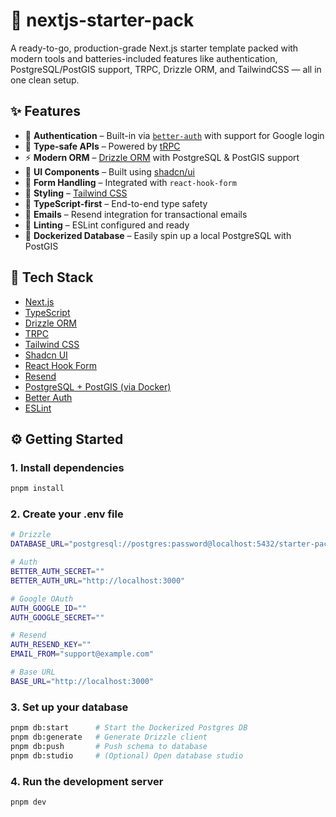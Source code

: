 <!-- # Create T3 App

This is a [T3 Stack](https://create.t3.gg/) project bootstrapped with `create-t3-app`.

## What's next? How do I make an app with this?

We try to keep this project as simple as possible, so you can start with just the scaffolding we set up for you, and add additional things later when they become necessary.

If you are not familiar with the different technologies used in this project, please refer to the respective docs. If you still are in the wind, please join our [Discord](https://t3.gg/discord) and ask for help.

- [Next.js](https://nextjs.org)
- [NextAuth.js](https://next-auth.js.org)
- [Prisma](https://prisma.io)
- [Drizzle](https://orm.drizzle.team)
- [Tailwind CSS](https://tailwindcss.com)
- [tRPC](https://trpc.io)

## Learn More

To learn more about the [T3 Stack](https://create.t3.gg/), take a look at the following resources:

- [Documentation](https://create.t3.gg/)
- [Learn the T3 Stack](https://create.t3.gg/en/faq#what-learning-resources-are-currently-available) — Check out these awesome tutorials

You can check out the [create-t3-app GitHub repository](https://github.com/t3-oss/create-t3-app) — your feedback and contributions are welcome!

## How do I deploy this?

Follow our deployment guides for [Vercel](https://create.t3.gg/en/deployment/vercel), [Netlify](https://create.t3.gg/en/deployment/netlify) and [Docker](https://create.t3.gg/en/deployment/docker) for more information. -->

# 🚀 nextjs-starter-pack

A ready-to-go, production-grade Next.js starter template packed with modern tools and batteries-included features like authentication, PostgreSQL/PostGIS support, TRPC, Drizzle ORM, and TailwindCSS — all in one clean setup.

## ✨ Features

- 🔐 **Authentication** – Built-in via [`better-auth`](https://www.better-auth.com/) with support for Google login
- 🧠 **Type-safe APIs** – Powered by [tRPC](https://trpc.io/)
- ⚡ **Modern ORM** – [Drizzle ORM](https://orm.drizzle.team/) with PostgreSQL & PostGIS support
- 🎨 **UI Components** – Built using [shadcn/ui](https://ui.shadcn.com/)
- 🎯 **Form Handling** – Integrated with `react-hook-form`
- 💅 **Styling** – [Tailwind CSS](https://tailwindcss.com/)
- 🧪 **TypeScript-first** – End-to-end type safety
- 📧 **Emails** – Resend integration for transactional emails
- 🧼 **Linting** – ESLint configured and ready
- 🐘 **Dockerized Database** – Easily spin up a local PostgreSQL with PostGIS

## 🧱 Tech Stack

- [Next.js](https://nextjs.org/)
- [TypeScript](https://www.typescriptlang.org/)
- [Drizzle ORM](https://orm.drizzle.team/)
- [TRPC](https://trpc.io/)
- [Tailwind CSS](https://tailwindcss.com/)
- [Shadcn UI](https://ui.shadcn.com/)
- [React Hook Form](https://react-hook-form.com/)
- [Resend](https://resend.com/)
- [PostgreSQL + PostGIS (via Docker)](https://postgis.net/)
- [Better Auth](https://www.better-auth.com/)
- [ESLint](https://eslint.org/)

## ⚙️ Getting Started

### 1. Install dependencies

```bash
pnpm install

```

### 2. Create your .env file

```bash
# Drizzle
DATABASE_URL="postgresql://postgres:password@localhost:5432/starter-pack"

# Auth
BETTER_AUTH_SECRET=""
BETTER_AUTH_URL="http://localhost:3000"

# Google OAuth
AUTH_GOOGLE_ID=""
AUTH_GOOGLE_SECRET=""

# Resend
AUTH_RESEND_KEY=""
EMAIL_FROM="support@example.com"

# Base URL
BASE_URL="http://localhost:3000"

```

### 3. Set up your database

```bash
pnpm db:start      # Start the Dockerized Postgres DB
pnpm db:generate   # Generate Drizzle client
pnpm db:push       # Push schema to database
pnpm db:studio     # (Optional) Open database studio

```

### 4. Run the development server

```bash
pnpm dev
```
